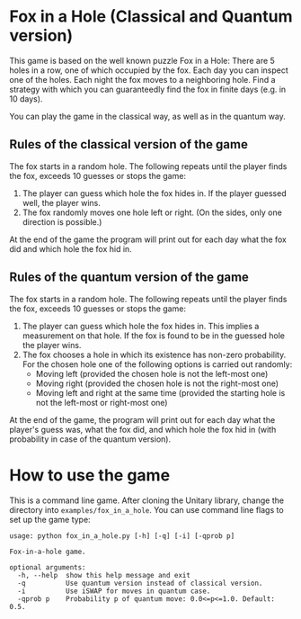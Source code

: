 # Fox in a Hole (Classical and Quantum version)

This game is based on the well known puzzle Fox in a Hole: There are 5 holes in a row, one of which occupied by the fox. Each day you can inspect one of the holes. Each night the fox moves to a neighboring hole. Find a strategy with which you can guaranteedly find the fox in finite days (e.g. in 10 days).

You can play the game in the classical way, as well as in the quantum way. 

## Rules of the classical version of the game
The fox starts in a random hole. The following repeats until the player finds the fox, exceeds 10 guesses or stops the game:
1.  The player can guess which hole the fox hides in. If the player guessed well, the player wins.
2.  The fox randomly moves one hole left or right. (On the sides, only one direction is possible.)

At the end of the game the program will print out for each day what the fox did and which hole the fox hid in.

## Rules of the quantum version of the game
The fox starts in a random hole. The following repeats until the player finds the fox, exceeds 10 guesses or stops the game:
1.  The player can guess which hole the fox hides in. This implies a measurement on that hole. If the fox is found to be in the guessed hole the player wins.
2.  The fox chooses a hole in which its existence has non-zero probability. For the chosen hole one of the following options is carried out randomly:
    * Moving left (provided the chosen hole is not the left-most one)
    * Moving right (provided the chosen hole is not the right-most one)
    * Moving left and right at the same time (provided the starting hole is not the left-most or right-most one)

At the end of the game, the program will print out for each day what the player's guess was, what the fox did, and which hole the fox hid in (with probability in case of the quantum version). 

# How to use the game

This is a command line game. After cloning the Unitary library, change the directory into `examples/fox_in_a_hole`. You can use command line flags to set up the game type:
  
```
usage: python fox_in_a_hole.py [-h] [-q] [-i] [-qprob p]

Fox-in-a-hole game.

optional arguments:
  -h, --help  show this help message and exit
  -q          Use quantum version instead of classical version.
  -i          Use iSWAP for moves in quantum case.
  -qprob p    Probability p of quantum move: 0.0<=p<=1.0. Default: 0.5.
```